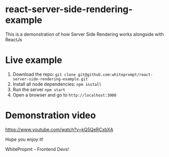 # react-server-side-rendering-example
This is a demonstration of how Server Side Rendering works alongside with ReactJs

# Live example

1)  Download the repo: `git clone git@github.com:whiteprompt/react-server-side-rendering-example.git`
2)  Install all node dependencies: `npm install`
3)  Run the server `npm start`
4)  Open a browser and go to `http://localhost:3000`

# Demonstration video
https://www.youtube.com/watch?v=kQ5QeRCxbXA

Hope you enjoy it!

WhitePropmt - Frontend Devs!
